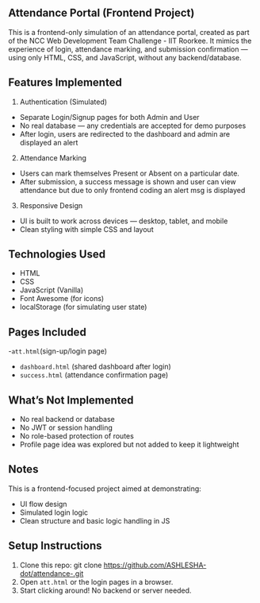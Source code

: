 ##  Attendance Portal (Frontend Project)

This is a frontend-only simulation of an attendance portal, created as part of the NCC Web Development Team Challenge - IIT Roorkee.
It mimics the experience of login, attendance marking, and submission confirmation — using only HTML, CSS, and JavaScript, without any backend/database.

## Features Implemented
1. Authentication (Simulated)
- Separate Login/Signup pages for both Admin and User
- No real database — any credentials are accepted for demo purposes
- After login, users are redirected to the dashboard and admin are displayed an alert

2. Attendance Marking
- Users can mark themselves Present or Absent on a particular date.
- After submission, a success message is shown and user can view attendance but due to only frontend coding an alert msg is displayed

 3. Responsive Design
- UI is built to work across devices — desktop, tablet, and mobile
- Clean styling with simple CSS and layout

## Technologies Used

- HTML
- CSS
- JavaScript (Vanilla)
- Font Awesome (for icons)
- localStorage (for simulating user state)

##  Pages Included

-`att.html`(sign-up/login page)
- `dashboard.html` (shared dashboard after login)
- `success.html` (attendance confirmation page)

## What’s Not Implemented

- No real backend or database
- No JWT or session handling
- No role-based protection of routes
- Profile page idea was explored but not added to keep it lightweight

## Notes

This is a frontend-focused project aimed at demonstrating:
- UI flow design
- Simulated login logic
- Clean structure and basic logic handling in JS

##  Setup Instructions

1. Clone this repo:
git clone https://github.com/ASHLESHA-dot/attendance-.git
2. Open `att.html` or the login pages in a browser.
3. Start clicking around! No backend or server needed.
